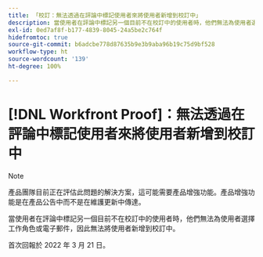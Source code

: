 ```yaml
---
title: 「校訂：無法透過在評論中標記使用者來將使用者新增到校訂中」
description: 當使用者在評論中標記另一個目前不在校訂中的使用者時，他們無法為使用者選擇工作角色或電子郵件，因此無法將使用者新增到校訂中。
exl-id: 0ed7af8f-b177-4839-8045-24a5be2c764f
hidefromtoc: true
source-git-commit: b6adcbe778d87635b9e3b9aba96b19c75d9bf528
workflow-type: ht
source-wordcount: '139'
ht-degree: 100%

---
```


# [!DNL Workfront Proof]：無法透過在評論中標記使用者來將使用者新增到校訂中

<!--Converted to story-->

>[!NOTE]
>
>產品團隊目前正在評估此問題的解決方案，這可能需要產品增強功能。產品增強功能是在產品公告中而不是在維護更新中傳達。

當使用者在評論中標記另一個目前不在校訂中的使用者時，他們無法為使用者選擇工作角色或電子郵件，因此無法將使用者新增到校訂中。

首次回報於 2022 年 3 月 21 日。
